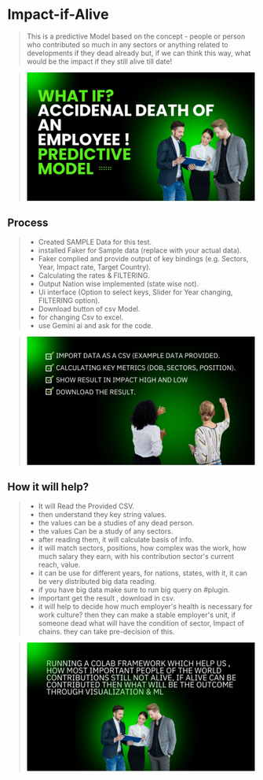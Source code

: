 # Impact-if-Alive
> This is a predictive Model based on the concept - people or person who contributed so much in any sectors or anything related to developments if they dead already but, if we can think this way, what would be the impact if they still alive till date!

> ![](https://github.com/pushpajit-dev/Impact-if-Alive/blob/5ea1f188c2cab08c876b46f5aaee9d5a2c721704/Sales_20241111_211714_0000.jpg)

## **Process**
> - Created SAMPLE Data for this test.
> - installed Faker for Sample data (replace with your actual data).
> - Faker complied and provide output of key bindings (e.g. Sectors, Year, Impact rate, Target Country).
> - Calculating the rates & FILTERING.
> - Output Nation wise implemented (state wise not).
> - Ui interface (Option to select keys, Slider for Year changing, FILTERING option).
> - Download button of csv Model.
> - for changing Csv to excel.
> - use Gemini ai and ask for the code.

> ![Impact](https://github.com/pushpajit-dev/Impact-if-Alive/blob/5ea1f188c2cab08c876b46f5aaee9d5a2c721704/Sales_20241111_214314_0000.jpg)

## **How it will help?**
> - It will Read the Provided CSV.
> - then understand they key string values.
> - the values can be a studies of any dead person.
> - the values Can be a study of any sectors.
> - after reading them, it will calculate basis of info.
> - it will match sectors, positions, how complex was the work, how much salary they earn, with his contribution sector's current reach, value.
> - it can be use for different years, for nations, states, with it, it can be very distributed big data reading.
> - if you have big data make sure to run big query on #plugin.
> - important get the result , download in csv.
> - it will help to decide how much employer's health is necessary for work culture? then they can make a stable employer's unit, if someone dead what will have the condition of sector, Impact of chains. they can take pre-decision of this.

> ![](https://github.com/pushpajit-dev/Impact-if-Alive/blob/5ea1f188c2cab08c876b46f5aaee9d5a2c721704/Sales_20241111_212153_0000.png)
